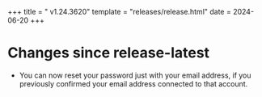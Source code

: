 +++
title = " v1.24.3620"
template = "releases/release.html"
date = 2024-06-20
+++

# Changes since release-latest 
- You can now reset your password just with your email address, if you previously confirmed your email address connected to that account.


